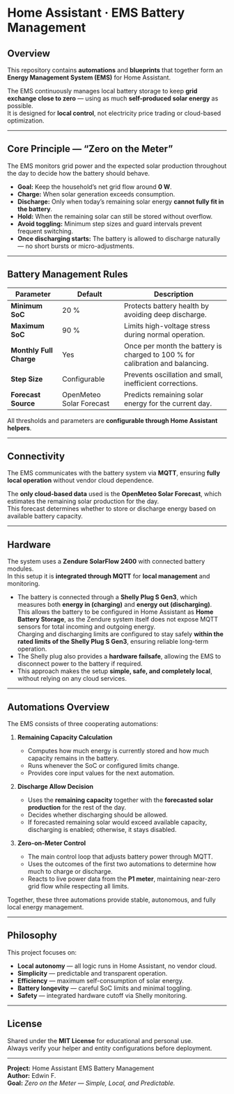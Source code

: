# Home Assistant · EMS Battery Management

## Overview

This repository contains **automations** and **blueprints** that together form an **Energy Management System (EMS)** for Home Assistant.

The EMS continuously manages local battery storage to keep **grid exchange close to zero** — using as much **self-produced solar energy** as possible.  
It is designed for **local control**, not electricity price trading or cloud-based optimization.

---

## Core Principle — “Zero on the Meter”

The EMS monitors grid power and the expected solar production throughout the day to decide how the battery should behave.

- **Goal:** Keep the household’s net grid flow around **0 W**.  
- **Charge:** When solar generation exceeds consumption.  
- **Discharge:** Only when today’s remaining solar energy **cannot fully fit in the battery**.  
- **Hold:** When the remaining solar can still be stored without overflow.  
- **Avoid toggling:** Minimum step sizes and guard intervals prevent frequent switching.  
- **Once discharging starts:** The battery is allowed to discharge naturally — no short bursts or micro-adjustments.

---

## Battery Management Rules

| Parameter | Default | Description |
|------------|----------|-------------|
| **Minimum SoC** | 20 % | Protects battery health by avoiding deep discharge. |
| **Maximum SoC** | 90 % | Limits high-voltage stress during normal operation. |
| **Monthly Full Charge** | Yes | Once per month the battery is charged to 100 % for calibration and balancing. |
| **Step Size** | Configurable | Prevents oscillation and small, inefficient corrections. |
| **Forecast Source** | OpenMeteo Solar Forecast | Predicts remaining solar energy for the current day. |

All thresholds and parameters are **configurable through Home Assistant helpers**.

---

## Connectivity

The EMS communicates with the battery system via **MQTT**, ensuring **fully local operation** without vendor cloud dependence.

The **only cloud-based data** used is the **OpenMeteo Solar Forecast**, which estimates the remaining solar production for the day.  
This forecast determines whether to store or discharge energy based on available battery capacity.

---

## Hardware

The system uses a **Zendure SolarFlow 2400** with connected battery modules.  
In this setup it is **integrated through MQTT** for **local management** and monitoring.

- The battery is connected through a **Shelly Plug S Gen3**, which measures both **energy in (charging)** and **energy out (discharging)**.  
  This allows the battery to be configured in Home Assistant as **Home Battery Storage**, as the Zendure system itself does not expose MQTT sensors for total incoming and outgoing energy.  
  Charging and discharging limits are configured to stay safely **within the rated limits of the Shelly Plug S Gen3**, ensuring reliable long-term operation.  
- The Shelly plug also provides a **hardware failsafe**, allowing the EMS to disconnect power to the battery if required.  
- This approach makes the setup **simple, safe, and completely local**, without relying on any cloud services.

---

## Automations Overview

The EMS consists of three cooperating automations:

1. **Remaining Capacity Calculation**  
   - Computes how much energy is currently stored and how much capacity remains in the battery.  
   - Runs whenever the SoC or configured limits change.  
   - Provides core input values for the next automation.

2. **Discharge Allow Decision**  
   - Uses the **remaining capacity** together with the **forecasted solar production** for the rest of the day.  
   - Decides whether discharging should be allowed.  
   - If forecasted remaining solar would exceed available capacity, discharging is enabled; otherwise, it stays disabled.

3. **Zero-on-Meter Control**  
   - The main control loop that adjusts battery power through MQTT.  
   - Uses the outcomes of the first two automations to determine how much to charge or discharge.  
   - Reacts to live power data from the **P1 meter**, maintaining near-zero grid flow while respecting all limits.

Together, these three automations provide stable, autonomous, and fully local energy management.

---

## Philosophy

This project focuses on:
- **Local autonomy** — all logic runs in Home Assistant, no vendor cloud.  
- **Simplicity** — predictable and transparent operation.  
- **Efficiency** — maximum self-consumption of solar energy.  
- **Battery longevity** — careful SoC limits and minimal toggling.  
- **Safety** — integrated hardware cutoff via Shelly monitoring.

---

## License

Shared under the **MIT License** for educational and personal use.  
Always verify your helper and entity configurations before deployment.

---

**Project:** Home Assistant EMS Battery Management  
**Author:** Edwin F.  
**Goal:** *Zero on the Meter — Simple, Local, and Predictable.*
